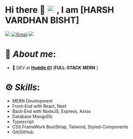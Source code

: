 # **Hi there 👋 <img src="https://github.com/TheDudeThatCode/TheDudeThatCode/blob/master/Assets/Earth.gif" width="24px"> , I am** [HARSH VARDHAN BISHT] 

[<img src="https://img.shields.io/badge/Github-%23eeeeee.svg?&style=for-the-badge&logo=github&logoColor=black">](https://github.com/Anmolnoor)
[<img alt="Gmail" src="https://img.shields.io/badge/Gmail-D14836?style=for-the-badge&logo=gmail&logoColor=white" />](mailto:harshbisht90@gmail.com)
[<img src="https://img.shields.io/badge/linkedin-%230077B5.svg?&style=for-the-badge&logo=linkedin&logoColor=white">](https://www.linkedin.com/in/harsh-vardhan-bisht-9600b0209/)

# 🧍 *About me*:

- 🔭 DEV at **[Huddle 01](https://huddle01.com/)** [**FULL**-**STACK** **MERN** ]

# ⚙️ *Skills*:
- MERN Development 
- Front-End with React, Next 
- Back-End with NodeJS, Express, Axios 
- Database MongoDb
- Typescript
- CSS FrameWork BootStrap, Tailwind, Styled-Components
- Git/GitHub 
